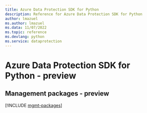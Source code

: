 ```yaml
---
title: Azure Data Protection SDK for Python
description: Reference for Azure Data Protection SDK for Python
author: lmazuel
ms.author: lmazuel
ms.data: 11/07/2022
ms.topic: reference
ms.devlang: python
ms.service: dataprotection
---
```

# Azure Data Protection SDK for Python - preview

## Management packages - preview
[!INCLUDE [mgmt-packages](data-protection-mgmt-index.md)]
